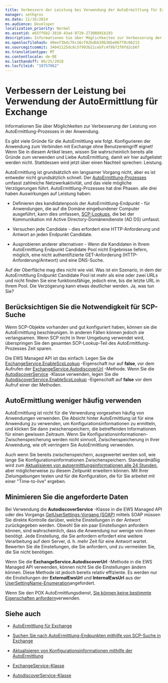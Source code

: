 ```yaml
---
title: Verbessern der Leistung bei Verwendung der AutoErmittlung für Exchange
manager: sethgros
ms.date: 11/16/2014
ms.audience: Developer
localization_priority: Normal
ms.assetid: e65ff6b2-3810-43ad-9728-27308891b193
description: Informationen Sie über Möglichkeiten zur Verbesserung der Leistung von AutoErmittlung-Prozesses in der Anwendung.
ms.openlocfilehash: d9eef3bdc76c16cf92bdbb39b36be067f0c06215
ms.sourcegitcommit: 34041125dc8c5f993b21cebfc4f8b72f0fd2cb6f
ms.translationtype: MT
ms.contentlocale: de-DE
ms.lasthandoff: 06/25/2018
ms.locfileid: "19757062"
---
```

# <a name="improving-performance-when-using-autodiscover-for-exchange"></a>Verbessern der Leistung bei Verwendung der AutoErmittlung für Exchange

Informationen Sie über Möglichkeiten zur Verbesserung der Leistung von AutoErmittlung-Prozesses in der Anwendung.
  
Es gibt viele Gründe für die AutoErmittlung wie folgt. Konfigurieren der Anwendung zum Verbinden mit Exchange ohne Benutzereingriff eignet! Wenn Sie in diesem Artikel lesen, wissen Sie wahrscheinlich bereits alle Gründe zum verwenden und Liebe AutoErmittlung, damit wir hier aufgelistet werden nicht. Stattdessen wird jetzt über einen Nachteil sprechen: Leistung.
  
AutoErmittlung ist grundsätzlich ein langsamer Vorgang nicht, aber es ist entweder nicht grundsätzlich schnell. Der [AutoErmittlung-Prozesses](autodiscover-for-exchange.md) umfasst zahlreiche Netzwerkaktivität, und das viele mögliche Verzögerungen führt. AutoErmittlung-Prozesses hat drei Phasen. alle drei haben Auswirkungen auf Leistung haben: 
  
- Definieren des kandidatenpools der AutoErmittlung-Endpunkt - für Anwendungen, die auf die Domäne eingebundener Computer ausgeführt, kann dies umfassen, [SCP-Lookups](how-to-find-autodiscover-endpoints-by-using-scp-lookup-in-exchange.md), die bei der Kommunikation mit Active Directory-Domänendienste (AD DS) umfasst.
    
- Versuchen jede Candidate - dies erfordert eine HTTP-Anforderung und Antwort an jeden Endpunkt Candidate.
    
- Ausprobieren anderer alternativen - Wenn die Kandidaten in Ihrem AutoErmittlung Endpunkt Candidate Pool nicht Ergebnisse liefern, möglich, eine nicht authentifizierte GET-Anforderung (HTTP-Anforderung/Antwort) und eine DNS-Suche.
    
Auf der Oberfläche mag dies nicht wie viel. Was ist ein Szenario, in dem der AutoErmittlung Endpunkt Candidate Pool ist mehr als eine oder zwei URLs und nicht finden Sie eine funktionsfähige, jedoch eine, bis die letzte URL in Ihrem Pool. Die Verzögerung kann etwas deutlicher werden. Ja, was tun Sie?
  
## <a name="consider-the-need-for-scp-lookup"></a>Berücksichtigen Sie die Notwendigkeit für SCP-Suche

Wenn SCP-Objekte vorhanden und gut konfiguriert haben, können sie die AutoErmittlung beschleunigen. In anderen Fällen können jedoch sie verlangsamen. Wenn SCP nicht in Ihrer Umgebung verwendet wird, überspringen Sie den gesamten SCP-Lookup-Teil des AutoErmittlung-Prozesses Zeit sparen.
  
Die EWS Managed API ist das einfach: Legen Sie die [ExchangeService.EnableScpLookup](http://msdn.microsoft.com/en-us/library/microsoft.exchange.webservices.data.exchangeservice.enablescplookup%28v=exchg.80%29.aspx) -Eigenschaft nur auf **false**, vor dem Aufrufen der [ExchangeService.AutodiscoverUrl](http://msdn.microsoft.com/en-us/library/microsoft.exchange.webservices.data.exchangeservice.autodiscoverurl%28v=exchg.80%29.aspx) -Methode. Wenn Sie die [AutodiscoverService](http://msdn.microsoft.com/en-us/library/microsoft.exchange.webservices.autodiscover.autodiscoverservice%28v=exchg.80%29.aspx) -Klasse verwenden, legen Sie die [AutodiscoverService.EnableScpLookup](http://msdn.microsoft.com/en-us/library/microsoft.exchange.webservices.autodiscover.autodiscoverservice.enablescplookup%28v=exchg.80%29.aspx) -Eigenschaft auf **false** vor dem Aufruf einer der Methoden. 
  
## <a name="use-autodiscover-less-often"></a>AutoErmittlung weniger häufig verwenden

AutoErmittlung ist nicht für die Verwendung vorgesehen häufig von Anwendungen verwenden. Die Absicht hinter AutoErmittlung ist für eine Anwendung zu verwenden, um Konfigurationsinformationen zu ermitteln, und klicken Sie dann zwischenspeichern, die betreffenden Informationen für einen gewissen Zeitraum. Wenn Sie Konfigurationsinformationen-Zwischenspeicherung werden nicht sinnvoll, Zwischenspeicherung in Ihrer Anwendung, wie oft verringern Sie AutoErmittlung verwenden.
  
Auch wenn Sie bereits zwischenspeichern, ausgewertet werden soll, wie lange Sie Konfigurationsinformationen Zwischenspeichern. Standardmäßig wird zum [Aktualisieren von autoermittlungsinformationen alle 24 Stunden](how-to-refresh-configuration-information-by-using-autodiscover.md), aber möglicherweise zu diesem Zeitpunkt erweitern können. Mit Ihrer Zielumgebungen testen und für die Konfiguration, die für Sie arbeitet mit einer "Time-to-live" ergeben.
  
## <a name="minimize-requested-data"></a>Minimieren Sie die angeforderte Daten

Bei Verwendung die **AutodiscoverService** -Klasse in die EWS Managed API oder des Vorgangs [GetUserSettings-Vorgang (SOAP)](http://msdn.microsoft.com/library/758d965c-ef63-4de4-9120-e293abf14ff8%28Office.15%29.aspx) mittels SOAP müssen Sie direkte Kontrolle darüber, welche Einstellungen in der Antwort zurückgegeben werden. Obwohl Sie ein paar Einstellungen anfordern können, sind wahrscheinlich, dass die Anwendung nur wenige von ihnen benötigt. Jede Einstellung, die Sie anfordern erfordert eine weitere Verarbeitung auf dem Server, d. h. mehr Zeit für eine Antwort wartet. Bewerten Sie die Einstellungen, die Sie anfordern, und zu vermeiden Sie, die Sie nicht benötigen. 
  
Wenn Sie die **ExchangeService.AutodiscoverUrl** -Methode in die EWS Managed API verwenden, können nicht Sie die Einstellungen ändern können. Diese Methode ist jedoch bereits relativ effiziente. Es werden nur die Einstellungen der **ExternalEwsUrl** und **InternalEwsUrl** aus der [UserSettingName-Enumeration](http://msdn.microsoft.com/en-us/library/microsoft.exchange.webservices.autodiscover.usersettingname%28v=exchg.80%29.aspx)angefordert.
  
Wenn Sie den POX AutoErmittlungsdienst, [Sie können keine bestimmte Eigenschaften anfordern](autodiscover-for-exchange.md#bk_Options)verwenden.
  
## <a name="see-also"></a>Siehe auch


- [AutoErmittlung für Exchange](autodiscover-for-exchange.md)
    
- [Suchen Sie nach AutoErmittlung-Endpunkten mithilfe von SCP-Suche in Exchange](how-to-find-autodiscover-endpoints-by-using-scp-lookup-in-exchange.md)
    
- [Aktualisieren von Konfigurationsinformationen mithilfe der AutoErmittlung](how-to-refresh-configuration-information-by-using-autodiscover.md)
    
- [ExchangeService-Klasse](http://msdn.microsoft.com/en-us/library/microsoft.exchange.webservices.data.exchangeservice%28v=exchg.80%29.aspx)
    
- [AutodiscoverService-Klasse](http://msdn.microsoft.com/en-us/library/microsoft.exchange.webservices.autodiscover.autodiscoverservice%28v=exchg.80%29.aspx)
    

